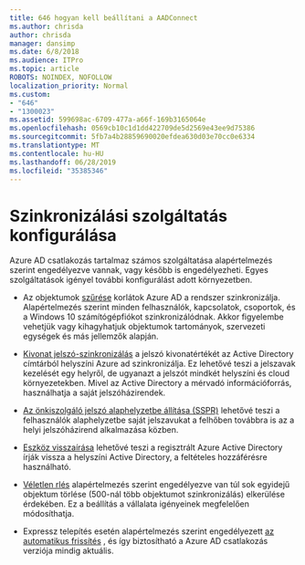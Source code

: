 ```yaml
---
title: 646 hogyan kell beállítani a AADConnect
ms.author: chrisda
author: chrisda
manager: dansimp
ms.date: 6/8/2018
ms.audience: ITPro
ms.topic: article
ROBOTS: NOINDEX, NOFOLLOW
localization_priority: Normal
ms.custom:
- "646"
- "1300023"
ms.assetid: 599698ac-6709-477a-a66f-169b3165064e
ms.openlocfilehash: 0569cb10c1d1dd422709de5d2569e43ee9d75386
ms.sourcegitcommit: 5fb7a4b28859690020efdea630d03e70cc0e6334
ms.translationtype: MT
ms.contentlocale: hu-HU
ms.lasthandoff: 06/28/2019
ms.locfileid: "35385346"
---
```

# <a name="configure-sync-features"></a>Szinkronizálási szolgáltatás konfigurálása

Azure AD csatlakozás tartalmaz számos szolgáltatása alapértelmezés szerint engedélyezve vannak, vagy később is engedélyezheti. Egyes szolgáltatások igényel további konfigurálást adott környezetben.

- Az objektumok [szűrése](https://docs.microsoft.com/azure/active-directory/connect/active-directory-aadconnectsync-configure-filtering) korlátok Azure AD a rendszer szinkronizálja. Alapértelmezés szerint minden felhasználók, kapcsolatok, csoportok, és a Windows 10 számítógépfiókot szinkronizálódnak. Akkor figyelembe vehetjük vagy kihagyhatjuk objektumok tartományok, szervezeti egységek és más jellemzők alapján.

- [Kivonat jelszó-szinkronizálás](https://docs.microsoft.com/azure/active-directory/connect/active-directory-aadconnectsync-implement-password-hash-synchronization) a jelszó kivonatértékét az Active Directory címtárból helyszíni Azure ad szinkronizálja. Ez lehetővé teszi a jelszavak kezelését egy helyről, de ugyanazt a jelszót mindkét helyszíni és cloud környezetekben. Mivel az Active Directory a mérvadó információforrás, használhatja a saját jelszóházirendek.

- [Az önkiszolgáló jelszó alaphelyzetbe állítása (SSPR)](https://docs.microsoft.com/azure/active-directory/authentication/quickstart-sspr) lehetővé teszi a felhasználók alaphelyzetbe saját jelszavukat a felhőben továbbra is az a helyi jelszóházirend alkalmazása közben.

- [Eszköz visszaírása](https://docs.microsoft.com/azure/active-directory/connect/active-directory-aadconnect-feature-device-writeback) lehetővé teszi a regisztrált Azure Active Directory írják vissza a helyszíni Active Directory, a feltételes hozzáférésre használható.

- [Véletlen rlés](https://docs.microsoft.com/azure/active-directory/connect/active-directory-aadconnectsync-feature-prevent-accidental-deletes) alapértelmezés szerint engedélyezve van túl sok egyidejű objektum törlése (500-nál több objektumot szinkronizálás) elkerülése érdekében. Ez a beállítás a vállalata igényeinek megfelelően módosíthatja.

- Expressz telepítés esetén alapértelmezés szerint engedélyezett [az automatikus frissítés](https://docs.microsoft.com/azure/active-directory/connect/active-directory-aadconnect-feature-automatic-upgrade) , és így biztosítható a Azure AD csatlakozás verziója mindig aktuális.
